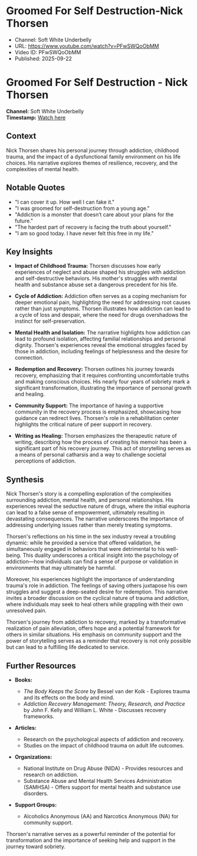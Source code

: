 # Groomed For Self Destruction-Nick Thorsen

- Channel: Soft White Underbelly
- URL: https://www.youtube.com/watch?v=PFwSWQoObMM
- Video ID: PFwSWQoObMM
- Published: 2025-09-22

# Groomed For Self Destruction - Nick Thorsen

**Channel:** Soft White Underbelly  
**Timestamp:** [Watch here](https://www.youtube.com/watch?v=PFwSWQoObMM)  

## Context
Nick Thorsen shares his personal journey through addiction, childhood trauma, and the impact of a dysfunctional family environment on his life choices. His narrative explores themes of resilience, recovery, and the complexities of mental health.

## Notable Quotes
- "I can cover it up. How well I can fake it."
- "I was groomed for self-destruction from a young age."
- "Addiction is a monster that doesn’t care about your plans for the future."
- "The hardest part of recovery is facing the truth about yourself."
- "I am so good today. I have never felt this free in my life."

## Key Insights
- **Impact of Childhood Trauma:** Thorsen discusses how early experiences of neglect and abuse shaped his struggles with addiction and self-destructive behaviors. His mother's struggles with mental health and substance abuse set a dangerous precedent for his life.
  
- **Cycle of Addiction:** Addiction often serves as a coping mechanism for deeper emotional pain, highlighting the need for addressing root causes rather than just symptoms. Thorsen illustrates how addiction can lead to a cycle of loss and despair, where the need for drugs overshadows the instinct for self-preservation.

- **Mental Health and Isolation:** The narrative highlights how addiction can lead to profound isolation, affecting familial relationships and personal dignity. Thorsen's experiences reveal the emotional struggles faced by those in addiction, including feelings of helplessness and the desire for connection.

- **Redemption and Recovery:** Thorsen outlines his journey towards recovery, emphasizing that it requires confronting uncomfortable truths and making conscious choices. His nearly four years of sobriety mark a significant transformation, illustrating the importance of personal growth and healing.

- **Community Support:** The importance of having a supportive community in the recovery process is emphasized, showcasing how guidance can redirect lives. Thorsen's role in a rehabilitation center highlights the critical nature of peer support in recovery.

- **Writing as Healing:** Thorsen emphasizes the therapeutic nature of writing, describing how the process of creating his memoir has been a significant part of his recovery journey. This act of storytelling serves as a means of personal catharsis and a way to challenge societal perceptions of addiction.

## Synthesis
Nick Thorsen's story is a compelling exploration of the complexities surrounding addiction, mental health, and personal relationships. His experiences reveal the seductive nature of drugs, where the initial euphoria can lead to a false sense of empowerment, ultimately resulting in devastating consequences. The narrative underscores the importance of addressing underlying issues rather than merely treating symptoms.

Thorsen's reflections on his time in the sex industry reveal a troubling dynamic: while he provided a service that offered validation, he simultaneously engaged in behaviors that were detrimental to his well-being. This duality underscores a critical insight into the psychology of addiction—how individuals can find a sense of purpose or validation in environments that may ultimately be harmful.

Moreover, his experiences highlight the importance of understanding trauma's role in addiction. The feelings of saving others juxtapose his own struggles and suggest a deep-seated desire for redemption. This narrative invites a broader discussion on the cyclical nature of trauma and addiction, where individuals may seek to heal others while grappling with their own unresolved pain.

Thorsen's journey from addiction to recovery, marked by a transformative realization of pain alleviation, offers hope and a potential framework for others in similar situations. His emphasis on community support and the power of storytelling serves as a reminder that recovery is not only possible but can lead to a fulfilling life dedicated to service.

## Further Resources
- **Books:**
  - *The Body Keeps the Score* by Bessel van der Kolk - Explores trauma and its effects on the body and mind.
  - *Addiction Recovery Management: Theory, Research, and Practice* by John F. Kelly and William L. White - Discusses recovery frameworks.

- **Articles:**
  - Research on the psychological aspects of addiction and recovery.
  - Studies on the impact of childhood trauma on adult life outcomes.

- **Organizations:**
  - National Institute on Drug Abuse (NIDA) - Provides resources and research on addiction.
  - Substance Abuse and Mental Health Services Administration (SAMHSA) - Offers support for mental health and substance use disorders.

- **Support Groups:**
  - Alcoholics Anonymous (AA) and Narcotics Anonymous (NA) for community support.

Thorsen's narrative serves as a powerful reminder of the potential for transformation and the importance of seeking help and support in the journey toward sobriety.